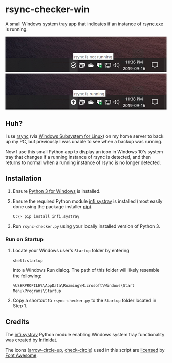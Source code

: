 # rsync-checker-win

A small Windows system tray app that indicates if an instance of [rsync.exe] is running.

![rsync-is-not-running]
![rsync-is-running]

## Huh?

I use [rsync] (via [Windows Subsystem for Linux]) on my home server to back up my PC, but previously I was unable to see when a backup was running.

Now I use this small Python app to display an icon in Windows 10's system tray that changes if a running instance of rsync is detected, and then returns to normal when a running instance of rsync is no longer detected.

## Installation

1. Ensure [Python 3 for Windows] is installed.
2. Ensure the required Python module [infi.systray] is installed (most easily done using the package installer [pip]).

    ```
    C:\> pip install infi.systray
    ```

3. Run `rsync-checker.py` using your locally installed version of Python 3.

### Run on Startup

1. Locate your Windows user's `Startup` folder by entering

    ```
    shell:startup
    ```

    into a Windows Run dialog.
    The path of this folder will likely resemble the following:

    ```
    %USERPROFILE%\AppData\Roaming\Microsoft\Windows\Start Menu\Programs\Startup
    ```

2. Copy a shortcut to `rsync-checker.py` to the `Startup` folder located in Step 1.

## Credits

The [infi.systray] Python module enabling Windows system tray functionality was created by [Infinidat].

The icons ([arrow-circle-up], [check-circle]) used in this script are [licensed] by [Font Awesome].

[rsync.exe]: https://rsync.samba.org
[rsync-is-not-running]: img/rsync-is-not-running.png
[rsync-is-running]: img/rsync-is-running.png
[rsync]: https://rsync.samba.org
[Windows Subsystem for Linux]: https://docs.microsoft.com/en-us/windows/wsl/about
[Python 3 for Windows]: https://www.python.org/downloads/release/python-374/
[infi.systray]: https://github.com/Infinidat/infi.systray
[pip]: https://pypi.org/project/pip/
[Infinidat]: https://github.com/Infinidat
[arrow-circle-up]: https://fontawesome.com/icons/arrow-circle-up?style=solid
[check-circle]: https://fontawesome.com/icons/check-circle?style=solid
[licensed]: https://fontawesome.com/license/free
[Font Awesome]: https://fontawesome.com
